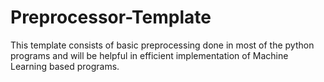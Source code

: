 # Preprocessor-Template
This template consists of basic preprocessing done in most of the python programs and will be helpful in efficient implementation of Machine Learning based programs.
